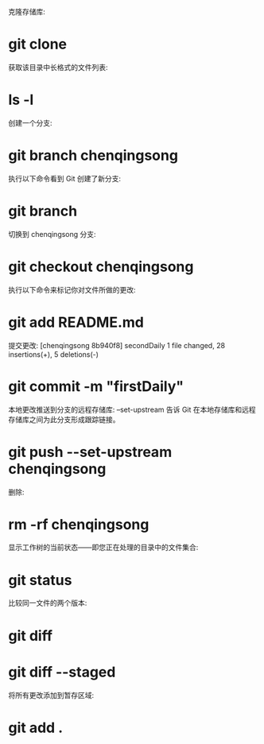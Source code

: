 克隆存储库:

# git clone

获取该目录中长格式的文件列表:

# ls -l

创建一个分支:

# git branch chenqingsong

执行以下命令看到 Git 创建了新分支:

# git branch

切换到 chenqingsong 分支:

# git checkout chenqingsong

执行以下命令来标记你对文件所做的更改:

# git add README.md

提交更改:
[chenqingsong 8b940f8] secondDaily
1 file changed, 28 insertions(+), 5 deletions(-)

# git commit -m "firstDaily"

本地更改推送到分支的远程存储库:
–set-upstream 告诉 Git 在本地存储库和远程存储库之间为此分支形成跟踪链接。

# git push --set-upstream chenqingsong

删除:

# rm -rf chenqingsong

显示工作树的当前状态——即您正在处理的目录中的文件集合:

# git status

比较同一文件的两个版本:

# git diff

# git diff --staged

将所有更改添加到暂存区域:

# git add .
